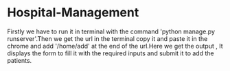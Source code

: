 # Hospital-Management
Firstly we have to run it in terminal with the command 'python manage.py runserver'.Then we get the url in the terminal copy it and paste it in the chrome and add '/home/add' at the end of the url.Here we get the output , It displays the form to fill it with the required inputs and submit it to add the patients.
